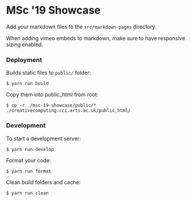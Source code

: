 # MSc '19 Showcase

Add your markdown files to the `src/markdown-pages` directory.

When adding vimeo embeds to markdown, make sure to have responsive sizing enabled.

### Deployment

Builds static files to `public/` folder:

```
$ yarn run build
```

Copy them into public_html from root:

```
$ cp -r ./msc-19-showcase/public/* ./creativecomputing.cci.arts.ac.uk/public_html/
```

### Development

To start a development server:

```
$ yarn run develop
```

Format your code:

```
$ yarn run format
```

Clean build folders and cache:

```
$ yarn run clean
```

